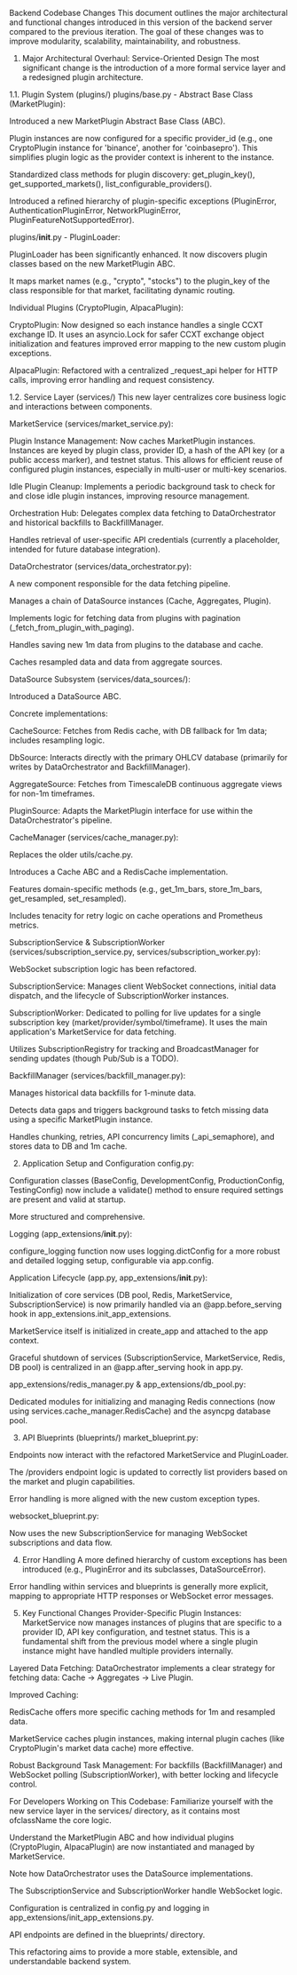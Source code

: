 Backend Codebase Changes
This document outlines the major architectural and functional changes introduced in this version of the backend server compared to the previous iteration. The goal of these changes was to improve modularity, scalability, maintainability, and robustness.

1. Major Architectural Overhaul: Service-Oriented Design
The most significant change is the introduction of a more formal service layer and a redesigned plugin architecture.

1.1. Plugin System (plugins/)
plugins/base.py - Abstract Base Class (MarketPlugin):

Introduced a new MarketPlugin Abstract Base Class (ABC).

Plugin instances are now configured for a specific provider_id (e.g., one CryptoPlugin instance for 'binance', another for 'coinbasepro'). This simplifies plugin logic as the provider context is inherent to the instance.

Standardized class methods for plugin discovery: get_plugin_key(), get_supported_markets(), list_configurable_providers().

Introduced a refined hierarchy of plugin-specific exceptions (PluginError, AuthenticationPluginError, NetworkPluginError, PluginFeatureNotSupportedError).

plugins/__init__.py - PluginLoader:

PluginLoader has been significantly enhanced. It now discovers plugin classes based on the new MarketPlugin ABC.

It maps market names (e.g., "crypto", "stocks") to the plugin_key of the class responsible for that market, facilitating dynamic routing.

Individual Plugins (CryptoPlugin, AlpacaPlugin):

CryptoPlugin: Now designed so each instance handles a single CCXT exchange ID. It uses an asyncio.Lock for safer CCXT exchange object initialization and features improved error mapping to the new custom plugin exceptions.

AlpacaPlugin: Refactored with a centralized _request_api helper for HTTP calls, improving error handling and request consistency.

1.2. Service Layer (services/)
This new layer centralizes core business logic and interactions between components.

MarketService (services/market_service.py):

Plugin Instance Management: Now caches MarketPlugin instances. Instances are keyed by plugin class, provider ID, a hash of the API key (or a public access marker), and testnet status. This allows for efficient reuse of configured plugin instances, especially in multi-user or multi-key scenarios.

Idle Plugin Cleanup: Implements a periodic background task to check for and close idle plugin instances, improving resource management.

Orchestration Hub: Delegates complex data fetching to DataOrchestrator and historical backfills to BackfillManager.

Handles retrieval of user-specific API credentials (currently a placeholder, intended for future database integration).

DataOrchestrator (services/data_orchestrator.py):

A new component responsible for the data fetching pipeline.

Manages a chain of DataSource instances (Cache, Aggregates, Plugin).

Implements logic for fetching data from plugins with pagination (_fetch_from_plugin_with_paging).

Handles saving new 1m data from plugins to the database and cache.

Caches resampled data and data from aggregate sources.

DataSource Subsystem (services/data_sources/):

Introduced a DataSource ABC.

Concrete implementations:

CacheSource: Fetches from Redis cache, with DB fallback for 1m data; includes resampling logic.

DbSource: Interacts directly with the primary OHLCV database (primarily for writes by DataOrchestrator and BackfillManager).

AggregateSource: Fetches from TimescaleDB continuous aggregate views for non-1m timeframes.

PluginSource: Adapts the MarketPlugin interface for use within the DataOrchestrator's pipeline.

CacheManager (services/cache_manager.py):

Replaces the older utils/cache.py.

Introduces a Cache ABC and a RedisCache implementation.

Features domain-specific methods (e.g., get_1m_bars, store_1m_bars, get_resampled, set_resampled).

Includes tenacity for retry logic on cache operations and Prometheus metrics.

SubscriptionService & SubscriptionWorker (services/subscription_service.py, services/subscription_worker.py):

WebSocket subscription logic has been refactored.

SubscriptionService: Manages client WebSocket connections, initial data dispatch, and the lifecycle of SubscriptionWorker instances.

SubscriptionWorker: Dedicated to polling for live updates for a single subscription key (market/provider/symbol/timeframe). It uses the main application's MarketService for data fetching.

Utilizes SubscriptionRegistry for tracking and BroadcastManager for sending updates (though Pub/Sub is a TODO).

BackfillManager (services/backfill_manager.py):

Manages historical data backfills for 1-minute data.

Detects data gaps and triggers background tasks to fetch missing data using a specific MarketPlugin instance.

Handles chunking, retries, API concurrency limits (_api_semaphore), and stores data to DB and 1m cache.

2. Application Setup and Configuration
config.py:

Configuration classes (BaseConfig, DevelopmentConfig, ProductionConfig, TestingConfig) now include a validate() method to ensure required settings are present and valid at startup.

More structured and comprehensive.

Logging (app_extensions/__init__.py):

configure_logging function now uses logging.dictConfig for a more robust and detailed logging setup, configurable via app.config.

Application Lifecycle (app.py, app_extensions/__init__.py):

Initialization of core services (DB pool, Redis, MarketService, SubscriptionService) is now primarily handled via an @app.before_serving hook in app_extensions.init_app_extensions.

MarketService itself is initialized in create_app and attached to the app context.

Graceful shutdown of services (SubscriptionService, MarketService, Redis, DB pool) is centralized in an @app.after_serving hook in app.py.

app_extensions/redis_manager.py & app_extensions/db_pool.py:

Dedicated modules for initializing and managing Redis connections (now using services.cache_manager.RedisCache) and the asyncpg database pool.

3. API Blueprints (blueprints/)
market_blueprint.py:

Endpoints now interact with the refactored MarketService and PluginLoader.

The /providers endpoint logic is updated to correctly list providers based on the market and plugin capabilities.

Error handling is more aligned with the new custom exception types.

websocket_blueprint.py:

Now uses the new SubscriptionService for managing WebSocket subscriptions and data flow.

4. Error Handling
A more defined hierarchy of custom exceptions has been introduced (e.g., PluginError and its subclasses, DataSourceError).

Error handling within services and blueprints is generally more explicit, mapping to appropriate HTTP responses or WebSocket error messages.

5. Key Functional Changes
Provider-Specific Plugin Instances: MarketService now manages instances of plugins that are specific to a provider ID, API key configuration, and testnet status. This is a fundamental shift from the previous model where a single plugin instance might have handled multiple providers internally.

Layered Data Fetching: DataOrchestrator implements a clear strategy for fetching data: Cache -> Aggregates -> Live Plugin.

Improved Caching:

RedisCache offers more specific caching methods for 1m and resampled data.

MarketService caches plugin instances, making internal plugin caches (like CryptoPlugin's market data cache) more effective.

Robust Background Task Management: For backfills (BackfillManager) and WebSocket polling (SubscriptionWorker), with better locking and lifecycle control.

For Developers Working on This Codebase:
Familiarize yourself with the new service layer in the services/ directory, as it contains most ofclassName the core logic.

Understand the MarketPlugin ABC and how individual plugins (CryptoPlugin, AlpacaPlugin) are now instantiated and managed by MarketService.

Note how DataOrchestrator uses the DataSource implementations.

The SubscriptionService and SubscriptionWorker handle WebSocket logic.

Configuration is centralized in config.py and logging in app_extensions/init_app_extensions.py.

API endpoints are defined in the blueprints/ directory.

This refactoring aims to provide a more stable, extensible, and understandable backend system.